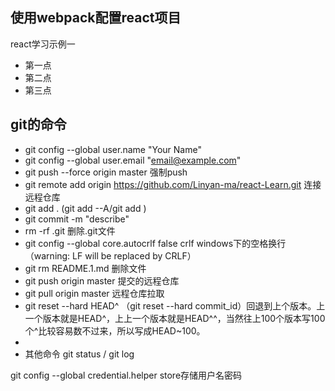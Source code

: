 ## 使用webpack配置react项目
react学习示例一
* 第一点
* 第二点
* 第三点

## git的命令
* git config --global user.name "Your Name"
* git config --global user.email "email@example.com"
* git push --force origin master 强制push
* git remote add origin https://github.com/Linyan-ma/react-Learn.git 连接远程仓库
* git add . (git add --A/git add <file>)
* git commit -m "describe"
* rm -rf .git 删除.git文件
* git config --global core.autocrlf false crlf windows下的空格换行（warning: LF will be replaced by CRLF）
* git rm README.1.md 删除文件
* git push origin master 提交的远程仓库
* git pull origin master 远程仓库拉取
* git reset --hard HEAD^ （git reset --hard commit_id）回退到上个版本。上一个版本就是HEAD^，上上一个版本就是HEAD^^，当然往上100个版本写100个^比较容易数不过来，所以写成HEAD~100。
* 
* 其他命令 git status / git log 

git config --global credential.helper store存储用户名密码



